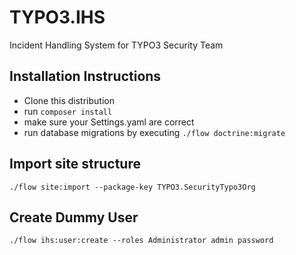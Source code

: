 # TYPO3.IHS

Incident Handling System for TYPO3 Security Team

## Installation Instructions

* Clone this distribution
* run `composer install`
* make sure your Settings.yaml are correct
* run database migrations by executing `./flow doctrine:migrate`

## Import site structure

`./flow site:import --package-key TYPO3.SecurityTypo3Org`

## Create Dummy User

`./flow ihs:user:create --roles Administrator admin password`